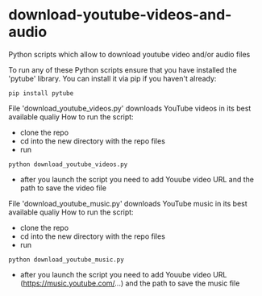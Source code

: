 # download-youtube-videos-and-audio
Python scripts which allow to download youtube video and/or audio files

To run any of these Python scripts ensure that you have installed the 'pytube' library. You can install it via pip if you haven't already: 
```
pip install pytube
```

File 'download_youtube_videos.py' downloads YouTube videos in its best available qualiy 
How to run the script:
- clone the repo
- cd into the new directory with the repo files
- run 
```
python download_youtube_videos.py
```
- after you launch the script you need to add Youube video URL and the path to save the video file


File 'download_youtube_music.py' downloads YouTube music in its best available qualiy 
How to run the script:
- clone the repo
- cd into the new directory with the repo files
- run
```
python download_youtube_music.py
```
- after you launch the script you need to add Youube video URL (https://music.youtube.com/...) and the path to save the music file
